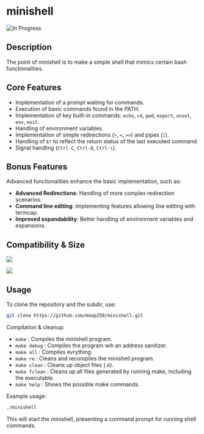 # minishell
![In Progress](https://img.shields.io/badge/In_Progress-orange)

## Description

The point of minishell is to make a simple shell that mimics certain bash functionalities.

## Core Features

- Implementation of a prompt waiting for commands.
- Execution of basic commands found in the PATH.
- Implementation of key built-in commands: `echo`, `cd`, `pwd`, `export`, `unset`, `env`, `exit`.
- Handling of environment variables.
- Implementation of simple redirections (`>`, `<`, `>>`) and pipes (`|`).
- Handling of `$?` to reflect the return status of the last executed command.
- Signal handling (`Ctrl-C`, `Ctrl-D`, `Ctrl-\`).

## Bonus Features

Advanced functionalities enhance the basic implementation, such as:

- **Advanced Redirections**: Handling of more complex redirection scenarios.
- **Command line editing**: Implementing features allowing line editing with termcap.
- **Improved expandability**: Better handling of environment variables and expansions.

## Compatibility & Size

![](https://img.shields.io/badge/Linux-0a97f5?style=for-the-badge&logo=linux&logoColor=white)

![](https://img.shields.io/github/languages/code-size/moop250/minishell_priv?color=5BCFFF)

## Usage

To clone the repository and the subdir, use:
```bash
git clone https://github.com/moop250/minishell.git
```

Compilation & cleanup:

- `make` : Compiles the minishell program.
- `make debug` : Compiles the program wih an address sanitizer.
- `make all` : Compiles evrything.
- `make re` : Cleans and recompiles the minishell program.
- `make clean` : Cleans up object files (.o).
- `make fclean` : Cleans up all files generated by running make, including the executable.
- `make help` : Shows the possible make commands.

Example usage:

```bash
./minishell
```
This will start the minishell, presenting a command prompt for running shell commands.
